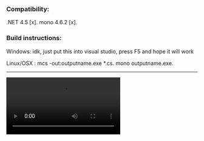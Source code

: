 ### Compatibility:

.NET 4.5 [x].
mono 4.6.2 [x].

### Build instructions:

Windows: idk, just put this into visual studio, press F5 and hope it will work

Linux/OSX : mcs -out:outputname.exe *.cs.
            mono outputname.exe.
            
---

![](https://github.com/bartoszmaka/maze_solver_and_simulator/Readme/sample.mkv)
